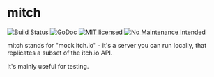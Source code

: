# mitch

[![Build Status](https://travis-ci.org/itchio/mitch.svg?branch=master)](https://travis-ci.org/itchio/mitch)
[![GoDoc](https://godoc.org/github.com/itchio/mitch?status.svg)](https://godoc.org/github.com/itchio/mitch)
[![MIT licensed](https://img.shields.io/badge/license-MIT-blue.svg)](https://github.com/itchio/mitch/blob/master/LICENSE)
[![No Maintenance Intended](http://unmaintained.tech/badge.svg)](http://unmaintained.tech/)

mitch stands for "mock itch.io" - it's a server you can run
locally, that replicates a subset of the itch.io API.

It's mainly useful for testing.
